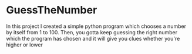 # GuessTheNumber
In this project I created  a simple python program which chooses a number by itself from 1 to 100.
Then, you gotta keep guessing the right number which the program has chosen and it will give you clues whether you're higher or lower
